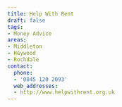 ```yaml
---
title: Help With Rent
draft: false
tags:
- Money Advice
areas:
- Middleton
- Heywood
- Rochdale
contact:
  phone:
  - '0845 120 2093'
  web_addresses:
  - http://www.helpwithrent.org.uk
---
```


